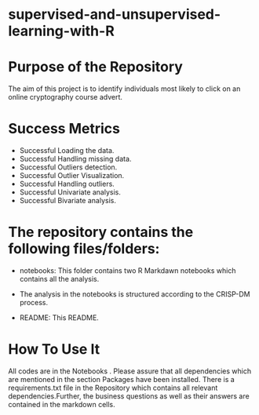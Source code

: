 # supervised-and-unsupervised-learning-with-R

# Purpose of the Repository

The aim of  this project is to identify individuals most likely to click on an online cryptography course advert.


# Success Metrics

* Successful Loading the data.
* Successful Handling missing data.
* Successful Outliers detection.
* Successful Outlier Visualization.
* Successful Handling  outliers.
* Successful Univariate analysis.
* Successful Bivariate analysis.



# The repository contains the following files/folders:

* notebooks: This folder contains two R Markdawn notebooks which contains all the analysis. 
* The analysis in the notebooks is structured according to the CRISP-DM process.
 
* README: This README.

# How To Use It

All codes are in the  Notebooks . Please assure that all dependencies which are mentioned in the section Packages have been installed. There is a requirements.txt file in the Repository which contains all relevant dependencies.Further, the business questions as well as their answers are contained in the  markdown cells.
